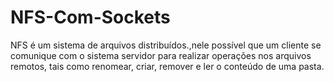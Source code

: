 # NFS-Com-Sockets
 NFS é um sistema de arquivos distribuídos.,nele possível que um cliente se comunique com o sistema servidor para realizar operações nos arquivos remotos, tais como renomear, criar, remover e ler o conteúdo de uma pasta.

